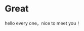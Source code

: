 <!-- TITLE: Great Page -->
<!-- SUBTITLE: A quick summary of Great Page -->

# Great
hello every one，nice to meet you！